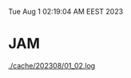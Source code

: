 Tue Aug  1 02:19:04 AM EEST 2023
# JAM
<a href='./cache/202308/01_02.log'>./cache/202308/01_02.log</a>
